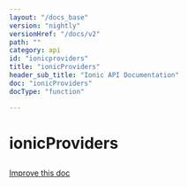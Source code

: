 ```yaml
---
layout: "/docs_base"
version: "nightly"
versionHref: "/docs/v2"
path: ""
category: api
id: "ionicproviders"
title: "ionicProviders"
header_sub_title: "Ionic API Documentation"
doc: "ionicProviders"
docType: "function"

---
```










<h1 class="api-title">
<a class="anchor" name="ionic-providers" href="#ionic-providers"></a>

ionicProviders






</h1>

<a class="improve-v2-docs" href="http://github.com/driftyco/ionic/edit/2.0//ionic/config/bootstrap.ts#L17">
Improve this doc
</a>







<!-- @usage tag -->


<!-- @property tags -->



<!-- instance methods on the class --><!-- related link --><!-- end content block -->


<!-- end body block -->

